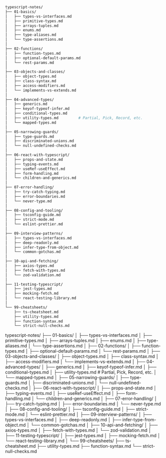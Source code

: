 ```bash
typescript-notes/
├── 01-basics/
│   ├── types-vs-interfaces.md
│   ├── primitive-types.md
│   ├── arrays-tuples.md
│   ├── enums.md
│   ├── type-aliases.md
│   └── type-assertions.md
│
├── 02-functions/
│   ├── function-types.md
│   ├── optional-default-params.md
│   └── rest-params.md
│
├── 03-objects-and-classes/
│   ├── object-types.md
│   ├── class-syntax.md
│   ├── access-modifiers.md
│   └── implements-vs-extends.md
│
├── 04-advanced-types/
│   ├── generics.md
│   ├── keyof-typeof-infer.md
│   ├── conditional-types.md
│   ├── utility-types.md         # Partial, Pick, Record, etc.
│   └── mapped-types.md
│
├── 05-narrowing-guards/
│   ├── type-guards.md
│   ├── discriminated-unions.md
│   └── null-undefined-checks.md
│
├── 06-react-with-typescript/
│   ├── props-and-state.md
│   ├── typing-events.md
│   ├── useRef-useEffect.md
│   ├── form-handling.md
│   └── children-and-generics.md
│
├── 07-error-handling/
│   ├── try-catch-typing.md
│   ├── error-boundaries.md
│   └── never-type.md
│
├── 08-config-and-tooling/
│   ├── tsconfig-guide.md
│   ├── strict-mode.md
│   └── eslint-prettier.md
│
├── 09-interview-patterns/
│   ├── types-vs-interfaces.md
│   ├── deep-readonly.md
│   ├── infer-type-from-object.md
│   └── common-gotchas.md
│
├── 10-api-and-fetching/
│   ├── axios-types.md
│   ├── fetch-with-types.md
│   └── zod-validation.md
│
├── 11-testing-typescript/
│   ├── jest-types.md
│   ├── mocking-fetch.md
│   └── react-testing-library.md
│
└── 99-cheatsheets/
    ├── ts-cheatsheet.md
    ├── utility-types.md
    ├── function-syntax.md
    └── strict-null-checks.md

```

typescript-notes/
├── 01-basics/
│   ├── types-vs-interfaces.md
│   ├── primitive-types.md
│   ├── arrays-tuples.md
│   ├── enums.md
│   ├── type-aliases.md
│   └── type-assertions.md
│
├── 02-functions/
│   ├── function-types.md
│   ├── optional-default-params.md
│   └── rest-params.md
│
├── 03-objects-and-classes/
│   ├── object-types.md
│   ├── class-syntax.md
│   ├── access-modifiers.md
│   └── implements-vs-extends.md
│
├── 04-advanced-types/
│   ├── generics.md
│   ├── keyof-typeof-infer.md
│   ├── conditional-types.md
│   ├── utility-types.md         # Partial, Pick, Record, etc.
│   └── mapped-types.md
│
├── 05-narrowing-guards/
│   ├── type-guards.md
│   ├── discriminated-unions.md
│   └── null-undefined-checks.md
│
├── 06-react-with-typescript/
│   ├── props-and-state.md
│   ├── typing-events.md
│   ├── useRef-useEffect.md
│   ├── form-handling.md
│   └── children-and-generics.md
│
├── 07-error-handling/
│   ├── try-catch-typing.md
│   ├── error-boundaries.md
│   └── never-type.md
│
├── 08-config-and-tooling/
│   ├── tsconfig-guide.md
│   ├── strict-mode.md
│   └── eslint-prettier.md
│
├── 09-interview-patterns/
│   ├── types-vs-interfaces.md
│   ├── deep-readonly.md
│   ├── infer-type-from-object.md
│   └── common-gotchas.md
│
├── 10-api-and-fetching/
│   ├── axios-types.md
│   ├── fetch-with-types.md
│   └── zod-validation.md
│
├── 11-testing-typescript/
│   ├── jest-types.md
│   ├── mocking-fetch.md
│   └── react-testing-library.md
│
└── 99-cheatsheets/
    ├── ts-cheatsheet.md
    ├── utility-types.md
    ├── function-syntax.md
    └── strict-null-checks.md